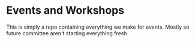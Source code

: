 # Events and Workshops

This is simply a repo containing everything we make for events.
Mostly so future committee aren't starting everything fresh
